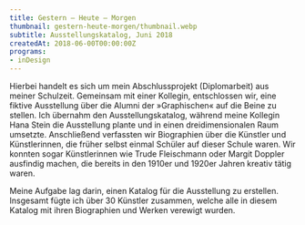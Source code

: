 ```yaml
---
title: Gestern – Heute – Morgen
thumbnail: gestern-heute-morgen/thumbnail.webp
subtitle: Ausstellungskatalog, Juni 2018
createdAt: 2018-06-00T00:00:00Z
programs:
- inDesign
---
```


Hierbei handelt es sich um mein Abschlussprojekt (Diplomarbeit) aus meiner Schulzeit.
Gemeinsam mit einer Kollegin, entschlossen wir, eine fiktive Ausstellung über die Alumni der »Graphischen« auf die Beine zu stellen.
Ich übernahm den Ausstellungskatalog, während meine Kollegin Hana Stein die Ausstellung plante und in einen dreidimensionalen Raum umsetzte.
Anschließend verfassten wir Biographien über die Künstler und Künstlerinnen, die früher selbst einmal Schüler auf dieser Schule waren.
Wir konnten sogar Künstlerinnen wie Trude Fleischmann oder Margit Doppler ausfindig machen, die bereits in den 1910er und 1920er Jahren kreativ tätig waren.

Meine Aufgabe lag darin, einen Katalog für die Ausstellung zu erstellen.
Insgesamt fügte ich über 30 Künstler zusammen, welche alle in diesem Katalog mit ihren Biographien und Werken verewigt wurden.

<asset-image src="gestern-heute-morgen/cover.webp" alt="Cover"></asset-image>
<asset-image src="gestern-heute-morgen/doppler.webp" alt="Margit Doppler"></asset-image>
<asset-image src="gestern-heute-morgen/fleischmann.webp" alt="Trude Fleischmann"></asset-image>
<asset-image src="gestern-heute-morgen/grafikdesign.webp" alt="Grafikdesign"></asset-image>
